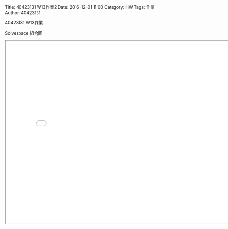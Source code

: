 Title: 40423131 W13作業2
Date: 2016-12-01 11:00
Category: HW
Tags: 作業
Author: 40423131 

40423131 W13作業

<!-- PELICAN_END_SUMMARY -->


Solvespace 組合圖
<iframe src="./../31/01.html" width="800" height="600"></iframe>
